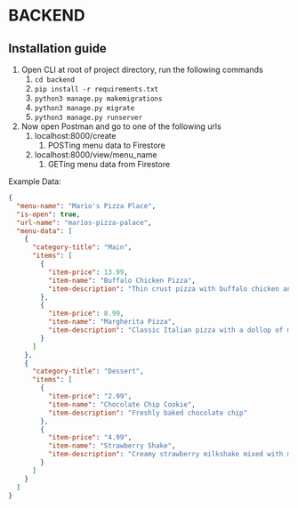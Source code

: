 # BACKEND

## Installation guide

1. Open CLI at root of project directory, run the following commands
    1. ```cd backend```
    2. ```pip install -r requirements.txt```
    3. ```python3 manage.py makemigrations```
    4. ```python3 manage.py migrate```
    5. ```python3 manage.py runserver```
2. Now open Postman and go to one of the following urls
    1. localhost:8000/create
        1. POSTing menu data to Firestore
    2. localhost:8000/view/menu_name
        1. GETing menu data from Firestore

Example Data:

```json
{
  "menu-name": "Mario's Pizza Place",
  "is-open": true,
  "url-name": "marios-pizza-palace",
  "menu-data": [
    {
      "category-title": "Main",
      "items": [
        {
          "item-price": 13.99,
          "item-name": "Buffalo Chicken Pizza",
          "item-description": "Thin crust pizza with buffalo chicken and ranch"
        },
        {
          "item-price": 8.99,
          "item-name": "Margherita Pizza",
          "item-description": "Classic Italian pizza with a dollop of mozzarella"
        }
      ]
    },
    {
      "category-title": "Dessert",
      "items": [
        {
          "item-price": "2.99",
          "item-name": "Chocolate Chip Cookie",
          "item-description": "Freshly baked chocolate chip"
        },
        {
          "item-price": "4.99",
          "item-name": "Strawberry Shake",
          "item-description": "Creamy strawberry milkshake mixed with milk"
        }
      ]
    }
  ]
}
```